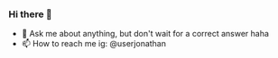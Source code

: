 ### Hi there 👋

- 💬 Ask me about anything, but don't wait for a correct answer haha
- 📫 How to reach me ig: @userjonathan
